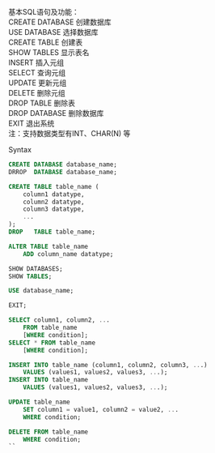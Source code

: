
基本SQL语句及功能：  
CREATE DATABASE   	创建数据库  
USE DATABASE 		选择数据库  
CREATE   TABLE		创建表  
SHOW  TABLES  		显示表名  
INSERT		 	插入元组  
SELECT 		 	查询元组  
UPDATE			更新元组  
DELETE			删除元组  
DROP	TABLE 		删除表  
DROP	DATABASE		删除数据库  
EXIT	 			退出系统  
注：支持数据类型有INT、CHAR(N) 等  

Syntax
```sql
CREATE DATABASE database_name;
DRROP  DATABASE database_name;

CREATE TABLE table_name (
    column1 datatype,
    column2 datatype,
    column3 datatype,
    ...
);
DROP   TABLE table_name;

ALTER TABLE table_name
    ADD column_name datatype;

SHOW DATABASES;
SHOW TABLES;

USE database_name;

EXIT;

SELECT column1, column2, ...
    FROM table_name
    [WHERE condition];
SELECT * FROM table_name
    [WHERE condition];

INSERT INTO table_name (column1, column2, column3, ...)
    VALUES (values1, values2, values3, ...);
INSERT INTO table_name
    VALUES (values1, values2, values3, ...);

UPDATE table_name
    SET column1 = value1, column2 = value2, ...
    WHERE condition;

DELETE FROM table_name
    WHERE condition;
``
